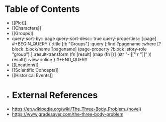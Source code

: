 # Table of Contents
- [[Plot]]
- [[Characters]]
- [[Groups]]
- query-sort-by:: page
  query-sort-desc:: true
  query-properties:: [:page]
  #+BEGIN_QUERY
  {
  :title [:b "Groups"]
  :query [:find ?pagename
  :where
  [?block :block/name ?pagename]
  (page-property ?block :story-role "group")
  ]
  :result-transform (fn [result]
    (map (fn [r]
      (str "- [[" r "]]" ))
      result))
  :view :inline
  }
  #+END_QUERY
- [[Locations]]
- [[Scientific Concepts]]
- [[Historical Events]]
- # External References
- https://en.wikipedia.org/wiki/The_Three-Body_Problem_(novel)
- https://www.gradesaver.com/the-three-body-problem